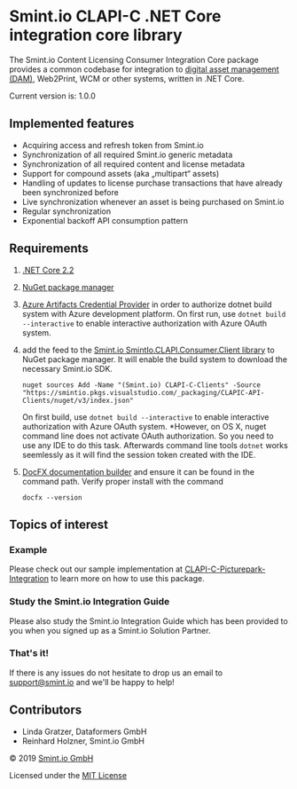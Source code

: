 Smint.io CLAPI-C .NET Core integration core library
===================================================

The Smint.io Content Licensing Consumer Integration Core package provides a
common codebase for integration to
[digital asset management (DAM)](https://en.wikipedia.org/wiki/Digital_asset_management),
Web2Print, WCM or other systems, written in .NET Core.


Current version is: 1.0.0


Implemented features
--------------------

- Acquiring access and refresh token from Smint.io
- Synchronization of all required Smint.io generic metadata
- Synchronization of all required content and license metadata
- Support for compound assets (aka „multipart“ assets)
- Handling of updates to license purchase transactions that have already been synchronized before
- Live synchronization whenever an asset is being purchased on Smint.io
- Regular synchronization
- Exponential backoff API consumption pattern



Requirements
------------

1.  [.NET Core 2.2](https://dotnet.microsoft.com/download/dotnet-core/2.2)

2.  [NuGet package manager](https://docs.microsoft.com/en-us/nuget/install-nuget-client-tools)

3.  [Azure Artifacts Credential Provider](https://github.com/microsoft/artifacts-credprovider#azure-artifacts-credential-provider)
    in order to authorize dotnet build system with Azure development
    platform. On first run, use `dotnet build --interactive` to enable
    interactive authorization with Azure OAuth system.

4.  add the feed to the [Smint.io SmintIo.CLAPI.Consumer.Client library](https://smintio.visualstudio.com/CLAPIC-API-Clients)
    to NuGet package manager. It will enable the build system to download
    the necessary Smint.io SDK.

    ```
    nuget sources Add -Name "(Smint.io) CLAPI-C-Clients" -Source "https://smintio.pkgs.visualstudio.com/_packaging/CLAPIC-API-Clients/nuget/v3/index.json"
    ```

    On first build, use `dotnet build --interactive` to enable
    interactive authorization with Azure OAuth system.
    *However, on OS X, nuget command line does not activate OAuth
    authorization. So you need to use any IDE to do this task. Afterwards
    command line tools `dotnet` works seemlessly as it will find the session
    token created with the IDE.

5.  [DocFX documentation builder](https://dotnet.github.io/docfx/) and
    ensure it can be found in the command path. Verify proper install with
    the command

    ```
    docfx --version
    ```


Topics of interest
------------------

### Example

Please check out our sample implementation at
[CLAPI-C-Picturepark-Integration](https://github.com/smintio/CLAPI-C-Picturepark-Integration)
to learn more on how to use this package.



### Study the Smint.io Integration Guide

Please also study the Smint.io Integration Guide which has been provided to you when you signed up as a Smint.io Solution Partner.


### That's it!

If there is any issues do not hesitate to drop us an email to [support@smint.io](mailto:support@smint.io) and we'll be happy to help!

Contributors
------------

- Linda Gratzer, Dataformers GmbH
- Reinhard Holzner, Smint.io GmbH

© 2019 [Smint.io GmbH](https://www.smint.io)

Licensed under the [MIT License](https://opensource.org/licenses/MIT)
